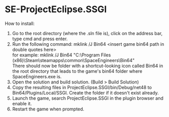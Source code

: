 # SE-ProjectEclipse.SSGI

How to install:
1. Go to the root directory (where the .sln file is), click on the address bar, type cmd and press enter.
2. Run the following command: mklink /J Bin64 \<insert game bin64 path in double quotes here\>  
for example: mklink /J Bin64 "C:\Program Files (x86)\Steam\steamapps\common\SpaceEngineers\Bin64"  
There should now be folder with a shortcut-looking icon called Bin64 in the root directory that leads to the game's bin64 folder where SpaceEngineers.exe is.
3. Open the solution and build solution. (Build > Build Solution)
4. Copy the resulting files in ProjectEclipse.SSGI/bin/Debug/net48 to Bin64/Plugins/Local/SSGI. Create the folder if it doesn't exist already.
5. Launch the game, search ProjectEclipse.SSGI in the plugin browser and enable it.
6. Restart the game when prompted.
